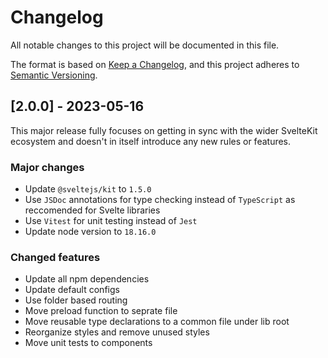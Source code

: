 # Changelog

All notable changes to this project will be documented in this file.

The format is based on [Keep a Changelog](https://keepachangelog.com/en/1.0.0/),
and this project adheres to [Semantic Versioning](https://semver.org/spec/v2.0.0.html).

## [2.0.0] - 2023-05-16

This major release fully focuses on getting in sync with the wider SvelteKit ecosystem and doesn't in itself introduce any new rules or features.

### Major changes

- Update `@sveltejs/kit` to `1.5.0`
- Use `JSDoc` annotations for type checking instead of `TypeScript` as reccomended for Svelte libraries
- Use `Vitest` for unit testing instead of `Jest`
- Update node version to `18.16.0`

### Changed features

- Update all npm dependencies
- Update default configs
- Use folder based routing
- Move preload function to seprate file
- Move reusable type declarations to a common file under lib root
- Reorganize styles and remove unused styles
- Move unit tests to components
